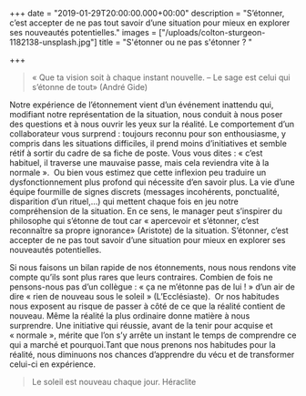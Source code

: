 +++
date = "2019-01-29T20:00:00.000+00:00"
description = "S’étonner, c’est accepter de ne pas tout savoir d’une situation pour mieux en explorer ses nouveautés potentielles."
images = ["/uploads/colton-sturgeon-1182138-unsplash.jpg"]
title = "S'étonner ou ne pas s'étonner ? "

+++
> « Que ta vision soit à chaque instant nouvelle. – Le sage est celui qui s’étonne de tout» (André Gide)

Notre expérience de l’étonnement vient d’un événement inattendu qui, modifiant notre représentation de la situation, nous conduit à nous poser des questions et à nous ouvrir les yeux sur la réalité. Le comportement d’un collaborateur vous surprend : toujours reconnu pour son enthousiasme, y compris dans les situations difficiles, il prend moins d’initiatives et semble rétif à sortir du cadre de sa fiche de poste. Vous vous dites : « c’est habituel, il traverse une mauvaise passe, mais cela reviendra vite à la normale ».  Ou bien vous estimez que cette inflexion peu traduire un dysfonctionnement plus profond qui nécessite d’en savoir plus. La vie d’une équipe fourmille de signes discrets (messages incohérents, ponctualité, disparition d’un rituel,…) qui mettent chaque fois en jeu notre compréhension de la situation. En ce sens, le manager peut s’inspirer du philosophe qui s’étonne de tout car « apercevoir et s’étonner, c’est reconnaître sa propre ignorance» (Aristote) de la situation. S’étonner, c’est accepter de ne pas tout savoir d’une situation pour mieux en explorer ses nouveautés potentielles.

Si nous faisons un bilan rapide de nos étonnements, nous nous rendons vite compte qu’ils sont plus rares que leurs contraires. Combien de fois ne pensons-nous pas d’un collègue : « ça ne m’étonne pas de lui ! » d’un air de dire « rien de nouveau sous le soleil » (L’Ecclésiaste).  Or nos habitudes nous exposent au risque de passer à côté de ce que la réalité contient de nouveau. Même la réalité la plus ordinaire donne matière à nous surprendre. Une initiative qui réussie, avant de la tenir pour acquise et « normale », mérite que l’on s’y arrête un instant le temps de comprendre ce qui a marché et pourquoi.Tant que nous prenons nos habitudes pour la réalité, nous diminuons nos chances d’apprendre du vécu et de transformer celui-ci en expérience.

>  Le soleil est nouveau chaque jour. Héraclite